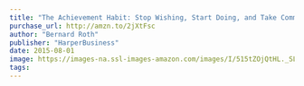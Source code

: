 ```yaml
---
title: "The Achievement Habit: Stop Wishing, Start Doing, and Take Command of Your Life"
purchase_url: http://amzn.to/2jXtFsc
author: "Bernard Roth"
publisher: "HarperBusiness"
date: 2015-08-01
image: https://images-na.ssl-images-amazon.com/images/I/515tZOjQtHL._SL75_.jpg
tags:
---
```


